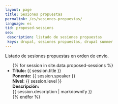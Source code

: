 ```yaml
---
layout: page
title: Sesiones propuestas
permalink: /es/sesiones-propuestas/
language: es
tid: proposed-sessions
seo:
 description: listado de sesiones propuestas
 keys: drupal, sesiones propuestas, drupal summer
---
```


Listado de sesiones propuestas en orden de envio.
<ul>
{% for session in site.data.proposed-sessions %}
  <li class="proposed--session">
    <strong>Título:</strong> {{ session.title }}<br/>
    <strong>Ponente:</strong> {{ session.speaker }}<br/>
    <strong>Nivel:</strong> {{ session.level }}<br/>
    <div class="proposed--session__description tab--closed"><strong>Descripción:</strong> <div class="proposed--session__description__value tab--collapsed">{{ session.description | markdownify }}</div></div>
  </li>
{% endfor %}
</ul>
